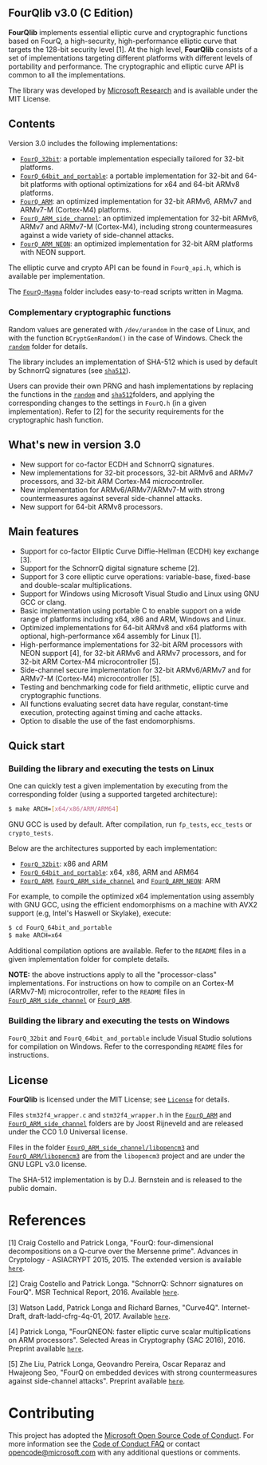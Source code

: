 ## FourQlib v3.0 (C Edition)

**FourQlib** implements essential elliptic curve and cryptographic functions based on FourQ, 
a high-security, high-performance elliptic curve that targets the 128-bit security level [1]. At the 
high level, **FourQlib** consists of a set of implementations targeting different platforms with different
levels of portability and performance. The cryptographic and elliptic curve API is common to all the 
implementations.   

The library was developed by [Microsoft Research](http://research.microsoft.com/) and is available under the MIT License. 

## Contents

Version 3.0 includes the following implementations:
 
* [`FourQ_32bit`](FourQ_32bit/): a portable implementation especially tailored for 32-bit platforms.
* [`FourQ_64bit_and_portable`](FourQ_64bit_and_portable/): a portable implementation for 32-bit and 64-bit platforms with optional
  optimizations for x64 and 64-bit ARMv8 platforms.
* [`FourQ_ARM`](FourQ_ARM/): an optimized implementation for 32-bit ARMv6, ARMv7 and ARMv7-M (Cortex-M4) platforms.
* [`FourQ_ARM_side_channel`](FourQ_ARM_side_channel/): an optimized implementation for 32-bit ARMv6, ARMv7 and ARMv7-M (Cortex-M4),
  including strong countermeasures against a wide variety of side-channel attacks.
* [`FourQ_ARM_NEON`](FourQ_ARM_NEON/): an optimized implementation for 32-bit ARM platforms with NEON support. 

The elliptic curve and crypto API can be found in `FourQ_api.h`, which is available per implementation. 

The [`FourQ-Magma`](FourQ-Magma/) folder includes easy-to-read scripts written in Magma. 

### Complementary cryptographic functions

Random values are generated with `/dev/urandom` in the case of Linux, and with the function `BCryptGenRandom()`
in the case of Windows. Check the [`random`](random/) folder for details.
  
The library includes an implementation of SHA-512 which is used by default by SchnorrQ signatures (see [`sha512`](sha512/)).

Users can provide their own PRNG and hash implementations by replacing the functions in the [`random`](random/) and [`sha512`](sha512/)folders, and applying the corresponding changes to the settings in `FourQ.h` (in a given implementation). 
Refer to [2] for the security requirements for the cryptographic hash function. 

## What's new in version 3.0

* New support for co-factor ECDH and SchnorrQ signatures. 
* New implementations for 32-bit processors, 32-bit ARMv6 and ARMv7 processors, and 32-bit ARM Cortex-M4 microcontroller. 
* New implementation for ARMv6/ARMv7/ARMv7-M with strong countermeasures against several side-channel attacks.
* New support for 64-bit ARMv8 processors.  

## Main features
   
* Support for co-factor Elliptic Curve Diffie-Hellman (ECDH) key exchange [3].
* Support for the SchnorrQ digital signature scheme [2]. 
* Support for 3 core elliptic curve operations: variable-base, fixed-base and double-scalar multiplications.
* Support for Windows using Microsoft Visual Studio and Linux using GNU GCC or clang.    
* Basic implementation using portable C to enable support on a wide range of platforms including x64, x86 
  and ARM, Windows and Linux. 
* Optimized implementations for 64-bit ARMv8 and x64 platforms with optional, high-performance x64 assembly for Linux [1].
* High-performance implementations for 32-bit ARM processors with NEON support [4], for 32-bit ARMv6 and 
  ARMv7 processors, and for 32-bit ARM Cortex-M4 microcontroller [5].
* Side-channel secure implementation for 32-bit ARMv6/ARMv7 and for ARMv7-M (Cortex-M4) microcontroller [5].
* Testing and benchmarking code for field arithmetic, elliptic curve and cryptographic functions. 
* All functions evaluating secret data have regular, constant-time execution, protecting against timing and cache attacks.
* Option to disable the use of the fast endomorphisms.

## Quick start

### Building the library and executing the tests on Linux
    
One can quickly test a given implementation by executing from the corresponding folder (using a supported targeted architecture):

```sh
$ make ARCH=[x64/x86/ARM/ARM64] 
```

GNU GCC is used by default. After compilation, run `fp_tests`, `ecc_tests` or `crypto_tests`. 

Below are the architectures supported by each implementation:

* [`FourQ_32bit`](FourQ_32bit/): x86 and ARM
* [`FourQ_64bit_and_portable`](FourQ_64bit_and_portable/): x64, x86, ARM and ARM64
* [`FourQ_ARM`](FourQ_ARM/), [`FourQ_ARM_side_channel`](FourQ_ARM_side_channel/) and [`FourQ_ARM_NEON`](FourQ_ARM_NEON/): ARM

For example, to compile the optimized x64 implementation using assembly with GNU GCC, using the efficient endomorphisms on a machine with AVX2 support (e.g, Intel's Haswell or Skylake), execute:

```sh
$ cd FourQ_64bit_and_portable
$ make ARCH=x64
```

Additional compilation options are available. Refer to the `README` files in a given implementation folder for complete details.

**NOTE:** the above instructions apply to all the "processor-class" implementations. For instructions on how to compile on an Cortex-M (ARMv7-M) microcontroller, refer to the `README` files in [`FourQ_ARM_side_channel`](FourQ_ARM_side_channel/) or [`FourQ_ARM`](FourQ_ARM/).  
	  
### Building the library and executing the tests on Windows

`FourQ_32bit` and `FourQ_64bit_and_portable` include Visual Studio solutions for compilation on Windows. Refer to the corresponding `README` files for instructions.

## License

**FourQlib** is licensed under the MIT License; see [`License`](LICENSE) for details.

Files `stm32f4_wrapper.c` and `stm32f4_wrapper.h` in the [`FourQ_ARM`](FourQ_ARM/) and [`FourQ_ARM_side_channel`](FourQ_ARM_side_channel/) folders are by Joost Rijneveld and are released under the CC0 1.0 Universal license.

Files in the folder [`FourQ_ARM_side_channel/libopencm3`](FourQ_ARM_side_channel/libopencm3/) and [`FourQ_ARM/libopencm3`](FourQ_ARM/libopencm3/) are from the `libopencm3` project and are under the GNU LGPL v3.0 license.
 
The SHA-512 implementation is by D.J. Bernstein and is released to the public domain.

# References

[1]   Craig Costello and Patrick Longa, "FourQ: four-dimensional decompositions on a Q-curve over the Mersenne prime". Advances in Cryptology - ASIACRYPT 2015, 2015. 
The extended version is available [`here`](http://eprint.iacr.org/2015/565).

[2]   Craig Costello and Patrick Longa. "SchnorrQ: Schnorr signatures on FourQ". MSR Technical Report, 2016. 
Available [`here`](https://www.microsoft.com/en-us/research/wp-content/uploads/2016/07/SchnorrQ.pdf).

[3]   Watson Ladd, Patrick Longa and Richard Barnes, "Curve4Q". Internet-Draft, draft-ladd-cfrg-4q-01, 2017.
Available [`here`](https://www.ietf.org/id/draft-ladd-cfrg-4q-01.txt).

[4]   Patrick Longa, "FourQNEON: faster elliptic curve scalar multiplications on ARM processors". Selected Areas in Cryptography (SAC 2016), 2016.
Preprint available [`here`](http://eprint.iacr.org/2016/645).

[5]   Zhe Liu, Patrick Longa, Geovandro Pereira, Oscar Reparaz and Hwajeong Seo, "FourQ on embedded devices with strong countermeasures against side-channel attacks".
Preprint available [`here`](http://eprint.iacr.org/2016/645).

# Contributing

This project has adopted the [Microsoft Open Source Code of Conduct](https://opensource.microsoft.com/codeofconduct/). For more information see the [Code of Conduct FAQ](https://opensource.microsoft.com/codeofconduct/faq/) or contact [opencode@microsoft.com](mailto:opencode@microsoft.com) with any additional questions or comments.
